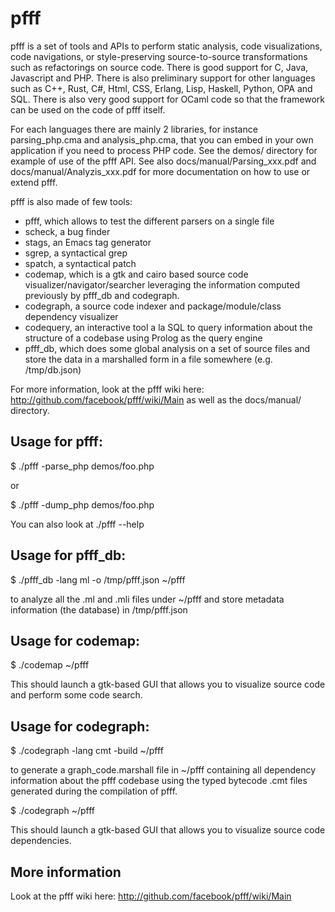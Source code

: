 
# pfff

pfff is a set of tools and APIs to perform static analysis, code
visualizations, code navigations, or style-preserving source-to-source
transformations such as refactorings on source code. There is good
support for C, Java, Javascript and PHP. There is also preliminary
support for other languages such as C++, Rust, C#, Html, CSS, Erlang,
Lisp, Haskell, Python, OPA and SQL. There is also very good support for
OCaml code so that the framework can be used on the code of pfff
itself.

For each languages there are mainly 2 libraries, for instance
parsing_php.cma and analysis_php.cma, that you can
embed in your own application if you need to process PHP code. See the
demos/ directory for example of use of the pfff API. See also
docs/manual/Parsing_xxx.pdf and docs/manual/Analyzis_xxx.pdf for
more documentation on how to use or extend pfff.

pfff is also made of few tools:
 - pfff, which allows to test the different parsers on a single file
 - scheck, a bug finder
 - stags, an Emacs tag generator
 - sgrep, a syntactical grep
 - spatch, a syntactical patch
 - codemap, which is a gtk and cairo based source code
   visualizer/navigator/searcher leveraging
   the information computed previously by pfff_db and codegraph.
 - codegraph, a source code indexer and package/module/class
   dependency visualizer
 - codequery, an interactive tool a la SQL to query information
   about the structure of a codebase using Prolog as the query engine
 - pfff_db, which does some global analysis on a set of source files and
   store the data in a marshalled form in a file somewhere (e.g. /tmp/db.json)

For more information, look at the pfff wiki here:
 http://github.com/facebook/pfff/wiki/Main
as well as the docs/manual/ directory.

Usage for pfff:
-----------------

   $ ./pfff -parse_php demos/foo.php

or

   $ ./pfff -dump_php demos/foo.php

You can also look at ./pfff --help

Usage for pfff_db:
-------------------

   $ ./pfff_db -lang ml -o /tmp/pfff.json ~/pfff

to analyze all the .ml and .mli files under ~/pfff and store metadata
information (the database) in /tmp/pfff.json

Usage for codemap:
------------------------

  $ ./codemap ~/pfff

This should launch a gtk-based GUI that allows you to visualize
source code and perform some code search.

Usage for codegraph:
------------------------

  $ ./codegraph -lang cmt -build ~/pfff

to generate a graph_code.marshall file in ~/pfff containing
all dependency information about the pfff codebase using the
typed bytecode .cmt files generated during the compilation of pfff.

  $ ./codegraph ~/pfff

This should launch a gtk-based GUI that allows you to visualize
source code dependencies.

More information
----------------------

Look at the pfff wiki here: http://github.com/facebook/pfff/wiki/Main
